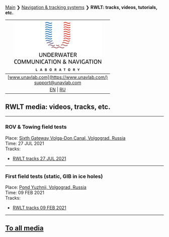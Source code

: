 [Main](README.md) ❯ [Navigation & tracking systems](/navigation_and_tracking_systems_en) ❯ **RWLT: tracks, videos, tutorials, etc.**

| ![logo](/documentation/sm_logo.png) |
| :---: |
| [www.unavlab.com](https://www.unavlab.com/) <br/> [support@unavlab.com](mailto:support@unavlab.com) |
| [EN](\documentation\EN\RWLT\media) \| [RU](\documentation\RU\RWLT\media) |

## RWLT media: videos, tracks, etc.

______  

### ROV & Towing field tests
Place: [Sixth Gateway Volga-Don Canal, Volgograd, Russia](https://goo.gl/maps/rmktnCWcauE4HbcZ6)  
Time: 27 JUL 2021  
Tracks:  
- [RWLT tracks 27 JUL 2021](/documentation/RWLT_Tracks_27_JUL_2021_06-48-42.kml)

______  

### First field tests (static, GIB in ice holes)
Place: [Pond Yuzhnii, Volgograd, Russia](https://goo.gl/maps/8hZFEP7M3Z8YtdAo6)  
Time: 09 FEB 2021  
Tracks:  
- [RWLT tracks 09 FEB 2021](/documentation/09-02-2021_RWLT_static_ice.kml)

______  


## [To all media](/../../media_videos_en)
